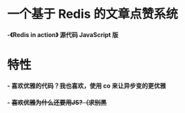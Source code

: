 # 一个基于 Redis 的文章点赞系统

#### -《Redis in action》 源代码 JavaScript 版

# 特性
#### - 喜欢优雅的代码？我也喜欢，使用 co 来让异步变的更优雅
#### - ~~喜欢优雅为什么还要用JS?（求别黑~~
